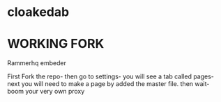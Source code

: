 # cloakedab
# WORKING FORK
Rammerhq embeder

First Fork the repo- then go to settings- you will see a tab called pages-
next you will need to make a page by added the master file. then wait-
boom your very own proxy
